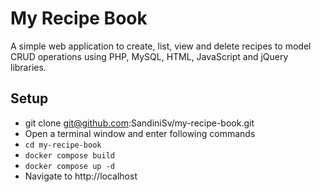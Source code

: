 # My Recipe Book
A simple web application to create, list, view and delete recipes to model CRUD operations using PHP, MySQL, HTML, JavaScript and jQuery libraries.

## Setup
- git clone git@github.com:SandiniSv/my-recipe-book.git
- Open a terminal window and enter following commands
- `cd my-recipe-book`
- `docker compose build`
- `docker compose up -d`
- Navigate to http://localhost